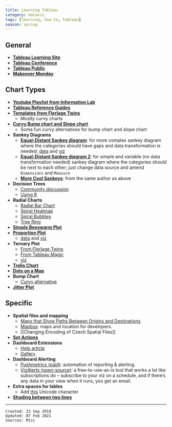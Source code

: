 ```yaml
---
title: Learning Tableau
category: dataviz
tags: [learning, how-to, tableau]
season: spring
---
```


## General
* [**Tableau Learning Site**](https://www.tableau.com/learn)
* [**Tableau Conference**](https://www.tableau.com/community/events/conference)
* [**Tableau Public**](https://public.tableau.com/en-gb/gallery)
* [**Makeover Monday**](https://www.makeovermonday.co.uk/)

## Chart Types
* [**Youtube Playlist from Information Lab**](https://www.youtube.com/playlist?list=PL_t5OlLHbVGxFSiWXUsEQrDPvFd1Nhxiu)
* [**Tableau Reference Guides**](http://www.tableaureferenceguide.com/)
* [**Templates from Flerlage Twins**](https://www.flerlagetwins.com/search/label/Templates)
	* Mostly curvy charts
* [**Curvy Bump chart and Slope chart**](https://www.flerlagetwins.com/2019/03/curvy-bump-chart-slope-chart-template_27.html)
	* Some fun curvy alternatives for bump chart and slope chart
* **Sankey Diagrams**
	* [**Equal-Distant Sankey diagram**](https://www.flerlagetwins.com/2018/04/sankey-template.html): for more complex sankey diagram where the categories should have gaps and data transformation is needed; [data](https://github.com/one-data-cookie/digi-garden/raw/master/assets/src/Equal-Width-Sankey-Template.xlsx) and [viz](https://github.com/one-data-cookie/digi-garden/raw/master/assets/src/Equal-Width-Sankey-Template.twbx)
	* [**Equal-Distant Sankey diagram 2**](https://www.theinformationlab.co.uk/2018/03/09/build-sankey-diagram-tableau-without-data-prep-beforehand/): for simple and variable (no data transformation needed) sankey diagram where the categories should be next to each other; just change data source and amend `Dimensions` and `Measure`
	* [**More Cool Sankeys**](https://www.flerlagetwins.com/2019/04/more-sankey-templates.html): from the same author as above
* **Decision Trees**
	* [Community discussion](https://community.tableau.com/s/question/0D54T00000C5Q1ISAV/decision-trees-flow-diagrams-sankeys-in-tableau-here-is-a-solution-)
	* [Using R](https://boraberan.wordpress.com/2014/02/07/decision-trees-in-tableau-using-r/)
* **Radial Charts**
	* [Radial Bar Chart](https://www.flerlagetwins.com/2020/03/how-i-created-this-spiral-chartand-why.html)
	* [Spiral Heatmap](https://vizartpandey.com/tableau-introduction-to-spiral-heatmap/)
	* [Spiral Bubbles](https://questionsindataviz.com/2017/01/17/how-did-i-create-the-spiral-chart/)
	* [Tree Ring](https://thedataduo.com/2016/05/16/what-the-heck-is-a-tree-ring/)
* [**Simple Beeswarm Plot**](https://www.flerlagetwins.com/2020/11/beeswarm.html)
* [**Proportion Plot**](https://www.flerlagetwins.com/2021/02/proportion-plot.html)
	* [data](https://github.com/one-data-cookie/digi-garden/raw/master/assets/src/Proportion-Plot-Template.xlsx) and [viz](https://github.com/one-data-cookie/digi-garden/raw/master/assets/src/Proportion-Plot-Template.twbx)
* **Ternary Plot**
	* [From Flerlage Twins](https://www.flerlagetwins.com/2019/08/ternary.html)
	* [From Tableau Magic](https://tableaumagic.com/creating-ternary-plots-in-tableau/)
	* [viz](https://github.com/one-data-cookie/digi-garden/raw/master/assets/src/Ternary-Plot.twbx)
* [**Trelis Chart**](https://www.vizwiz.com/2021/02/trellis-chart.html)
* [**Dots on a Map**](https://www.vizwiz.com/2020/10/dots-on-a-map.html)
* **Bump Chart**
	* [Curvy alternative](https://www.flerlagetwins.com/2019/03/curvy-bump-chart-slope-chart-template_27.html)
* [**Jitter Plot**](https://www.thedataschool.co.uk/michael-mcfadden/tableau-tutorials-build-jitter-plot)

## Specific
* **Spatial files and mapping**
    * [Maps that Show Paths Between Origins and Destinations](https://onlinehelp.tableau.com/current/pro/desktop/en-us/maps_howto_origin_destination.html)
	* [Mapbox](https://www.mapbox.com/): maps and location for developers.
	* [[Changing Encoding of Czech Spatial Files]]
* [**Set Actions**](https://www.artofthevizable.com/?mc_cid=75e8be54c0&mc_eid=6253eeeab0)
* **Dashboard Extensions**
	* [Help article](https://help.tableau.com/current/pro/desktop/en-gb/dashboard_extensions.htm)
	* [Gallery](https://extensiongallery.tableau.com/extensions?version=2020.3&per-page=50)
* **Dashboard Alerting**
	* [Pushmetrics (paid)](https://pushmetrics.io/): automation of reporting & alerting.
	* [VizAlerts (open-source)](https://community.tableau.com/s/group/0F94T000000gQijSAE/vizalerts): a free-to-use-as-is tool that works a lot like subscriptions do – subscribe to your viz on a schedule, and if there’s any data in your view when it runs, you get an email.
* **Extra spaces for lables**
	* Add [this](https://www.compart.com/en/unicode/U+2800) Unicode character
* [**Shading between two lines**](http://www.datatableauandme.com/2017/08/how-to-shade-between-2-lines-in-tableau.html)


---

    Created: 23 Sep 2018
    Updated: 07 Feb 2021
	Sources: Misc
    